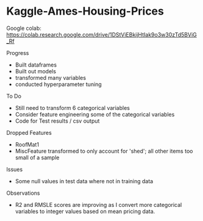 # Kaggle-Ames-Housing-Prices

Google colab: https://colab.research.google.com/drive/1DStViEBkijHtIak9o3w30zTd5BViG_Rf

Progress
* Built dataframes
* Built out models
* transformed many variables
* conducted hyperparameter tuning

To Do
* Still need to transform 6 categorical variables
* Consider feature engineering some of the categorical variables
* Code for Test results / csv output

Dropped Features
* RoofMat1
* MiscFeature transformed to only account for 'shed'; all other items too small of a sample

Issues
* Some null values in test data where not in training data

Observations
* R2 and RMSLE scores are improving as I convert more categorical variables to integer values based on mean pricing data.
